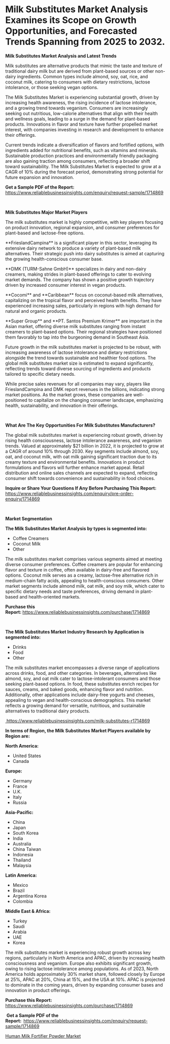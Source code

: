 <p><h1>Milk Substitutes Market Analysis Examines its Scope on Growth Opportunities, and Forecasted Trends Spanning from 2025 to 2032.</h1></p><p><strong>Milk Substitutes Market Analysis and Latest Trends</strong></p>
<p><p>Milk substitutes are alternative products that mimic the taste and texture of traditional dairy milk but are derived from plant-based sources or other non-dairy ingredients. Common types include almond, soy, oat, rice, and coconut milk, catering to consumers with dietary restrictions, lactose intolerance, or those seeking vegan options. </p><p>The Milk Substitutes Market is experiencing substantial growth, driven by increasing health awareness, the rising incidence of lactose intolerance, and a growing trend towards veganism. Consumers are increasingly seeking out nutritious, low-calorie alternatives that align with their health and wellness goals, leading to a surge in the demand for plant-based products. Innovations in flavor and texture have further propelled market interest, with companies investing in research and development to enhance their offerings.</p><p>Current trends indicate a diversification of flavors and fortified options, with ingredients added for nutritional benefits, such as vitamins and minerals. Sustainable production practices and environmentally friendly packaging are also gaining traction among consumers, reflecting a broader shift toward sustainability. The Milk Substitutes Market is expected to grow at a CAGR of 10% during the forecast period, demonstrating strong potential for future expansion and innovation.</p></p>
<p><strong>Get a Sample PDF of the Report:&nbsp;</strong> <a href="https://www.reliablebusinessinsights.com/enquiry/request-sample/1714869?utm_campaign=3259&utm_medium=2&utm_source=Github&utm_content=ia&utm_term=07042025&utm_id=milk-substitutes">https://www.reliablebusinessinsights.com/enquiry/request-sample/1714869</a></p>
<p>&nbsp;</p>
<p><strong>Milk Substitutes Major Market Players</strong></p>
<p><p>The milk substitutes market is highly competitive, with key players focusing on product innovation, regional expansion, and consumer preferences for plant-based and lactose-free options. </p><p>**FrieslandCampina** is a significant player in this sector, leveraging its extensive dairy network to produce a variety of plant-based milk alternatives. Their strategic push into dairy substitutes is aimed at capturing the growing health-conscious consumer base. </p><p>**DMK (TURM-Sahne GmbH)** specializes in dairy and non-dairy creamers, making strides in plant-based offerings to cater to evolving market demands. The company has shown a positive growth trajectory driven by increased consumer interest in vegan products.</p><p>**Cocomi** and **Caribbean** focus on coconut-based milk alternatives, capitalizing on the tropical flavor and perceived health benefits. They have experienced increasing sales, particularly in regions with high demand for natural and organic products.</p><p>**Super Group** and **PT. Santos Premium Krimer** are important in the Asian market, offering diverse milk substitutes ranging from instant creamers to plant-based options. Their regional strategies have positioned them favorably to tap into the burgeoning demand in Southeast Asia.</p><p>Future growth in the milk substitutes market is projected to be robust, with increasing awareness of lactose intolerance and dietary restrictions alongside the trend towards sustainable and healthier food options. The global milk substitutes market size is estimated to expand significantly, reflecting trends toward diverse sourcing of ingredients and products tailored to specific dietary needs.</p><p>While precise sales revenues for all companies may vary, players like FrieslandCampina and DMK report revenues in the billions, indicating strong market positions. As the market grows, these companies are well-positioned to capitalize on the changing consumer landscape, emphasizing health, sustainability, and innovation in their offerings.</p></p>
<p>&nbsp;</p>
<p><strong>What Are The Key Opportunities For Milk Substitutes Manufacturers?</strong></p>
<p><p>The global milk substitutes market is experiencing robust growth, driven by rising health consciousness, lactose intolerance awareness, and veganism trends. Valued at approximately $21 billion in 2022, it is projected to grow at a CAGR of around 10% through 2030. Key segments include almond, soy, oat, and coconut milk, with oat milk gaining significant traction due to its creamy texture and environmental benefits. Innovations in product formulations and flavors will further enhance market appeal. Retail distribution and online sales channels are expected to expand, reflecting consumer shift towards convenience and sustainability in food choices.</p></p>
<p><strong>Inquire or Share Your Questions If Any Before Purchasing This Report:</strong> <a href="https://www.reliablebusinessinsights.com/enquiry/pre-order-enquiry/1714869?utm_campaign=3259&utm_medium=2&utm_source=Github&utm_content=ia&utm_term=07042025&utm_id=milk-substitutes">https://www.reliablebusinessinsights.com/enquiry/pre-order-enquiry/1714869</a></p>
<p>&nbsp;</p>
<p><strong>Market Segmentation</strong></p>
<p><strong>The Milk Substitutes Market Analysis by types is segmented into:</strong></p>
<p><ul><li>Coffee Creamers</li><li>Coconut Milk</li><li>Other</li></ul></p>
<p><p>The milk substitutes market comprises various segments aimed at meeting diverse consumer preferences. Coffee creamers are popular for enhancing flavor and texture in coffee, often available in dairy-free and flavored options. Coconut milk serves as a creamy, lactose-free alternative rich in medium-chain fatty acids, appealing to health-conscious consumers. Other market segments include almond milk, oat milk, and soy milk, which cater to specific dietary needs and taste preferences, driving demand in plant-based and health-oriented markets.</p></p>
<p><strong>Purchase this Report:&nbsp;</strong><a href="https://www.reliablebusinessinsights.com/purchase/1714869?utm_campaign=3259&utm_medium=2&utm_source=Github&utm_content=ia&utm_term=07042025&utm_id=milk-substitutes">https://www.reliablebusinessinsights.com/purchase/1714869</a></p>
<p>&nbsp;</p>
<p><strong>The Milk Substitutes Market Industry Research by Application is segmented into:</strong></p>
<p><ul><li>Drinks</li><li>Food</li><li>Other</li></ul></p>
<p><p>The milk substitutes market encompasses a diverse range of applications across drinks, food, and other categories. In beverages, alternatives like almond, soy, and oat milk cater to lactose-intolerant consumers and those seeking plant-based options. In food, these substitutes enrich recipes for sauces, creams, and baked goods, enhancing flavor and nutrition. Additionally, other applications include dairy-free yogurts and cheeses, appealing to vegan and health-conscious demographics. This market reflects a growing demand for versatile, nutritious, and sustainable alternatives to traditional dairy products.</p></p>
<p><a href="https://www.reliablebusinessinsights.com/milk-substitutes-r1714869?utm_campaign=3259&utm_medium=2&utm_source=Github&utm_content=ia&utm_term=07042025&utm_id=milk-substitutes">&nbsp;https://www.reliablebusinessinsights.com/milk-substitutes-r1714869</a></p>
<p><strong>In terms of Region, the Milk Substitutes Market Players available by Region are:</strong></p>
<p>
    <p> <strong> North America: </strong>
        <ul>
            <li>United States</li>
            <li>Canada</li>
        </ul>
        </p> 
    <p> <strong> Europe: </strong>
        <ul>
            <li>Germany</li>
            <li>France</li>
            <li>U.K.</li>
            <li>Italy</li>
            <li>Russia</li>
        </ul>
        </p> 
    <p> <strong> Asia-Pacific: </strong>
        <ul>
            <li>China</li>
            <li>Japan</li>
            <li>South Korea</li>
            <li>India</li>
            <li>Australia</li>
            <li>China Taiwan</li>
            <li>Indonesia</li>
            <li>Thailand</li>
            <li>Malaysia</li>
        </ul>
        </p> 
    <p> <strong> Latin America: </strong>
        <ul>
            <li>Mexico</li>
            <li>Brazil</li>
            <li>Argentina Korea</li>
            <li>Colombia</li>
        </ul>
        </p> 
    <p> <strong> Middle East & Africa: </strong>
        <ul>
            <li>Turkey</li>
            <li>Saudi</li>
            <li>Arabia</li>
            <li>UAE</li>
            <li>Korea</li>
        </ul>
    </p>
    </p>
<p><p>The milk substitutes market is experiencing robust growth across key regions, particularly in North America and APAC, driven by increasing health consciousness and veganism. Europe also exhibits significant growth, owing to rising lactose intolerance among populations. As of 2023, North America holds approximately 30% market share, followed closely by Europe at 25%, APAC at 20%, China at 15%, and the USA at 10%. APAC is projected to dominate in the coming years, driven by expanding consumer bases and innovation in product offerings.</p></p>
<p><strong>Purchase this Report: </strong><a href="https://www.reliablebusinessinsights.com/purchase/1714869?utm_campaign=3259&utm_medium=2&utm_source=Github&utm_content=ia&utm_term=07042025&utm_id=milk-substitutes">https://www.reliablebusinessinsights.com/purchase/1714869</a></p>
<p>&nbsp;<strong>Get a Sample PDF of the Report:&nbsp;&nbsp;</strong><a href="https://www.reliablebusinessinsights.com/enquiry/request-sample/1714869?utm_campaign=3259&utm_medium=2&utm_source=Github&utm_content=ia&utm_term=07042025&utm_id=milk-substitutes">https://www.reliablebusinessinsights.com/enquiry/request-sample/1714869</a></p>
<p><strong></strong></p>
<p><p><a href="https://github.com/denbelnmer50/Market-Research-Report-List-1/blob/main/human-milk-fortifier-powder-market.md?utm_campaign=3259&utm_medium=2&utm_source=Github&utm_content=ia&utm_term=07042025&utm_id=milk-substitutes">Human Milk Fortifier Powder Market</a></p></p>
